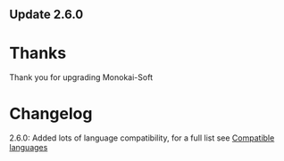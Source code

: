 ## Update 2.6.0

# Thanks
Thank you for upgrading Monokai-Soft

# Changelog
2.6.0: Added lots of language compatibility, for a full list see [Compatible languages](https://github.com/ThePythonGuy3/Monokai-Soft/Resources/Compat.md)
